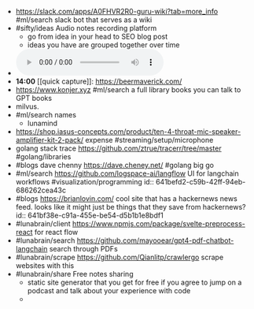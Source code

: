 - https://slack.com/apps/A0FHVR2R0-guru-wiki?tab=more_info #ml/search slack bot that serves as a wiki
- #sifty/ideas Audio notes recording platform
	- go from idea in your head to SEO blog post
	- ideas you have are grouped together over time
- ![2023-03-22-13-54-47.aac](../assets/2023-03-22-13-54-47.aac)
- **14:00** [[quick capture]]:  https://beermaverick.com/
- https://www.konjer.xyz #ml/search a full library books you can talk to GPT books
- milvus.
- #ml/search names
	- lunamind
- https://shop.iasus-concepts.com/product/ten-4-throat-mic-speaker-amplifier-kit-2-pack/ expense #streaming/setup/microphone
- golang stack trace https://github.com/ztrue/tracerr/tree/master #golang/libraries
- #blogs dave chenny https://dave.cheney.net/ #golang big go
- #ml/search https://github.com/logspace-ai/langflow UI for langchain workflows #visualization/programming
  id:: 641befd2-c59b-42ff-94eb-686262cea43c
- #blogs https://brianlovin.com/ cool site that has a hackernews news feed. looks like it might just be things that they save from hackernews?
  id:: 641bf38e-c91a-455e-be54-d5b1b1e8bdf1
- #lunabrain/client https://www.npmjs.com/package/svelte-preprocess-react for react flow
- #lunabrain/search https://github.com/mayooear/gpt4-pdf-chatbot-langchain search through PDFs
- #lunabrain/scrape https://github.com/Qianlitp/crawlergo scrape websites with this
- #lunabrain/share Free notes sharing
	- static site generator that you get for free if you agree to jump on a podcast and talk about your experience with code
	-